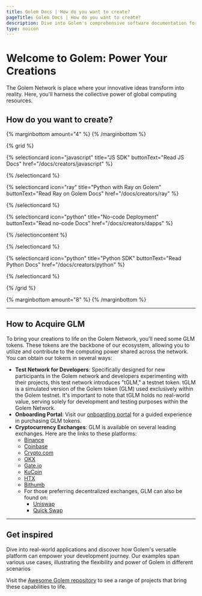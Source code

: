 ```yaml
---
title: Golem Docs | How do you want to create?
pageTitle: Golem Docs | How do you want to create?
description: Dive into Golem's comprehensive software documentation for creators. Whether you're working with JS or prefer a no-code approach, our in-depth user guides provide all the information you need to streamline your development process.
type: noicon
---
```


# Welcome to Golem: Power Your Creations

The Golem Network is place where your innovative ideas transform into reality. Here, you'll harness the collective power of global computing resources.

## How do you want to create?

{% marginbottom amount="4" %}
{% /marginbottom %}

{% grid %}

{% selectioncard icon="javascript" title="JS SDK" buttonText="Read JS Docs" href="/docs/creators/javascript" %}

{% /selectioncard %}

{% selectioncard icon="ray" title="Python with Ray on Golem" buttonText="Read Ray on Golem Docs" href="/docs/creators/ray" %}

{% /selectioncard %}

{% selectioncard icon="python" title="No-code Deployment" buttonText="Read no-code Docs" href="/docs/creators/dapps" %}

{% /selectioncontent %}

{% /selectioncard %}

{% selectioncard icon="python" title="Python SDK" buttonText="Read Python Docs" href="/docs/creators/python" %}

{% /selectioncard %}

{% /grid %}

{% marginbottom amount="8" %}
{% /marginbottom %}

---

## How to Acquire GLM

To bring your creations to life on the Golem Network, you'll need some GLM tokens. These tokens are the backbone of our ecosystem, allowing you to utilize and contribute to the computing power shared across the network. You can obtain our tokens in several ways:

- **Test Network for Developers**: Specifically designed for new participants in the Golem network and developers experimenting with their projects, this test network introduces "tGLM," a testnet token. tGLM is a simulated version of the Golem token (GLM) used exclusively within the Golem testnet. It's important to note that tGLM holds no real-world value, serving solely for development and testing purposes within the Golem Network.
- **Onboarding Portal**: Visit our [onboarding portal](https://glm.golem.network/) for a guided experience in purchasing GLM tokens.
- **Cryptocurrency Exchanges**: GLM is available on several leading exchanges. Here are the links to these platforms:
  - [Binance](https://www.binance.com/)
  - [Coinbase](https://www.coinbase.com/)
  - [Crypto.com](https://crypto.com/)
  - [OKX](https://www.okx.com/)
  - [Gate.io](https://www.gate.io/)
  - [KuCoin](https://www.kucoin.com/)
  - [HTX](https://www.htx.com/)
  - [Bithumb](https://www.bithumb.com/)
  - For those preferring decentralized exchanges, GLM can also be found on:
    - [Uniswap](https://uniswap.org/)
    - [Quick Swap](https://quickswap.exchange/)

---

## Get inspired

Dive into real-world applications and discover how Golem's versatile platform can empower your development journey. Our examples span various use cases, illustrating the flexibility and power of Golem in different scenarios

Visit the [Awesome Golem repository](https://github.com/golemfactory/awesome-golem) to see a range of projects that bring these capabilities to life.

